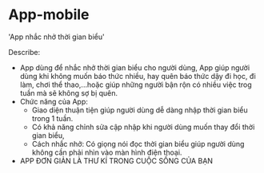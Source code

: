 # App-mobile
'App nhắc nhở thời gian biểu'

Describe: 
* App dùng để nhắc nhở thời gian biểu cho người dùng, App giúp người dùng khi không muốn báo thức nhiều, hay quên báo thức dậy đi học, đi làm, chơi thể thao,...hoặc giúp những người bận rộn có nhiều việc trog tuần mà sẽ không sợ bị quên.
* Chức năng của App:
  - Giao diện thuận tiện giúp người dùng dễ dàng nhập thời gian biểu trong 1 tuần.
  - Có khả năng chỉnh sửa cập nhập khi người dùng muốn thay đổi thời gian biểu,
  - Cách nhắc nhở: Có giọng nói đọc thời gian biểu giúp người dùng không cần phải nhìn vào màn hình điện thoại.
* APP ĐƠN GIẢN LÀ THƯ KÍ TRONG CUỘC SỐNG CỦA BẠN


